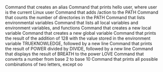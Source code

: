 Command that creates an alias
Command that prints hello user, where user is the current Linux user
Command that adds /action to the PATH
Command that counts the number of directories in the PATH
Command that lists environmental variables
Command that lists all local variables and environment variables, and functions
Command that creates a new local variable
Command that creates a new global variable
Command that prints the result of the addition of 128 with the value stored in the environment variable TRUEKNOWLEDGE, followed by a new line
Command that prints the result of POWER divided by DIVIDE, followed by a new line
Command that displays the result of BREATH to the power LOVE
Command that converts a number from base 2 to base 10
Command that prints all possible combinations of two letters, except oo
